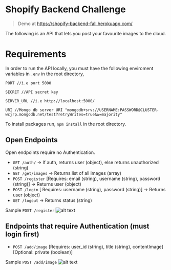 # Shopify Backend Challenge

> Demo at https://shopify-backend-fall.herokuapp.com/

The following is an API that lets you post your favourite images to the cloud.

# Requirements
In order to run the API locally, you must have the following enviroment variables in `.env` in the root directory, 
```
PORT //i.e port 5000
```
```
SECRET //API secret key
```
```
SERVER_URL //i.e http://localhost:5000/
```
```
URI //Mongo db server URI "mongodb+srv://USERNAME:PASSWORD@CLUSTER-wcjrp.mongodb.net/test?retryWrites=true&w=majority"
```
To install packages run, `npm install` in the root directory.
## Open Endpoints

Open endpoints require no Authentication.

* `GET /auth/` -> If auth, returns user (object), else returns unauthorized (string)
* `GET /get/images` -> Returns list of all images (array)
* `POST /register` [Requires: email (string), username (string), password (string)] -> Returns user (object)
* `POST /login` [ Requires: username (string), password (string)] -> Returns user (object)
* `GET /logout`  -> Returns status (string)

Sample `POST /register` 
![alt text](https://i.imgur.com/Gn2dAkQ.png "Title")

## Endpoints that require Authentication (must login first)


* `POST /add/image` [Requires: user_id (string), title (string), contentImage] [Optional: private (boolean)]

Sample `POST /add/image`
![alt text](https://i.imgur.com/3lpvKJ6.png "Title")

